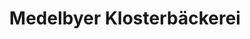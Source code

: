 ---
title: "Medelbyer Klosterbäckerei"
url: /flensburg/medelbyer-klosterbaeckerei/
shop: Bäckerei
---